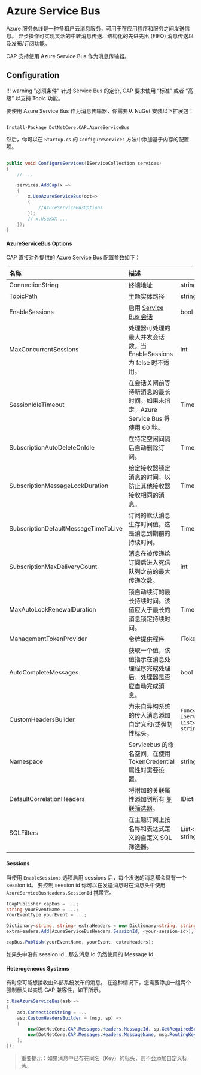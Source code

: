 # Azure Service Bus

Azure 服务总线是一种多租户云消息服务，可用于在应用程序和服务之间发送信息。 异步操作可实现灵活的中转消息传送、结构化的先进先出 (FIFO) 消息传送以及发布/订阅功能。

CAP 支持使用 Azure Service Bus 作为消息传输器。

## Configuration

!!! warning "必须条件"
    针对 Service Bus 的定价, CAP 要求使用  “标准” 或者 “高级” 以支持 Topic 功能。

要使用 Azure Service Bus 作为消息传输器，你需要从 NuGet 安装以下扩展包：

```shell

Install-Package DotNetCore.CAP.AzureServiceBus

```

然后，你可以在 `Startup.cs` 的 `ConfigureServices` 方法中添加基于内存的配置项。

```csharp

public void ConfigureServices(IServiceCollection services)
{
    // ...

    services.AddCap(x =>
    {
        x.UseAzureServiceBus(opt=>
        {
            //AzureServiceBusOptions
        });
        // x.UseXXX ...
    });
}

```

#### AzureServiceBus Options

CAP 直接对外提供的 Azure Service Bus 配置参数如下：

| 名称                                 | 描述                                                                                                                                       | 类型                                                                   | 默认值                           |
| :----------------------------------- | :----------------------------------------------------------------------------------------------------------------------------------------- | ---------------------------------------------------------------------- | :------------------------------- |
| ConnectionString                     | 终端地址                                                                                                                                   | string                                                                 |                                  |
| TopicPath                            | 主题实体路径                                                                                                                               | string                                                                 | cap                              |
| EnableSessions                       | 启用 [Service Bus 会话](https://docs.microsoft.com/zh-cn/azure/service-bus-messaging/message-sessions)                                     | bool                                                                   | false                            |
| MaxConcurrentSessions                | 处理器可处理的最大并发会话数。当 EnableSessions 为 false 时不适用。                                                                        | int                                                                    | 8                                |
| SessionIdleTimeout                   | 在会话关闭前等待新消息的最长时间。如果未指定，Azure Service Bus 将使用 60 秒。                                                             | TimeSpan                                                               | null                             |
| SubscriptionAutoDeleteOnIdle         | 在特定空闲间隔后自动删除订阅。                                                                                                             | TimeSpan                                                               | TimeSpan.MaxValue                |
| SubscriptionMessageLockDuration      | 给定接收器锁定消息的时间，以防止其他接收器接收相同的消息。                                                                                 | TimeSpan                                                               | 60 秒                            |
| SubscriptionDefaultMessageTimeToLive | 订阅的默认消息生存时间值。这是消息到期前的持续时间。                                                                                       | TimeSpan                                                               | TimeSpan.MaxValue                |
| SubscriptionMaxDeliveryCount         | 消息在被传递给订阅后进入死信队列之前的最大传递次数。                                                                                       | int                                                                    | 10                               |
| MaxAutoLockRenewalDuration           | 锁自动续订的最长持续时间。该值应大于最长的消息锁定持续时间。                                                                               | TimeSpan                                                               | 5 分钟                           |
| ManagementTokenProvider              | 令牌提供程序                                                                                                                               | ITokenProvider                                                         | null                             |
| AutoCompleteMessages                 | 获取一个值，该值指示在消息处理程序完成处理后，处理器是否应自动完成消息。                                                                   | bool                                                                   | false                            |
| CustomHeadersBuilder                 | 为来自异构系统的传入消息添加自定义和/或强制性标头。                                                                                        | `Func<Message, IServiceProvider, List<KeyValuePair<string, string>>>?` | null                             |
| Namespace                            | Servicebus 的命名空间，在使用 TokenCredential 属性时需要设置。                                                                             | string                                                                 | null                             |
| DefaultCorrelationHeaders            | 将附加的关联属性添加到所有 [关联筛选器](https://learn.microsoft.com/zh-cn/azure/service-bus-messaging/topic-filters#correlation-filters)。 | IDictionary<string, string>                                            | Dictionary<string, string>.Empty |
| SQLFilters                           | 在主题订阅上按名称和表达式定义的自定义 SQL 筛选器。                                                                                        | List<KeyValuePair<string, string>>                                     | null                             |

#### Sessions

当使用 `EnableSessions` 选项启用 sessions 后，每个发送的消息都会具有一个 session id。 要控制 seesion id 你可以在发送消息时在消息头中使用 `AzureServiceBusHeaders.SessionId` 携带它。


```C#
ICapPublisher capBus = ...;
string yourEventName = ...;
YourEventType yourEvent = ...;

Dictionary<string, string> extraHeaders = new Dictionary<string, string>();
extraHeaders.Add(AzureServiceBusHeaders.SessionId, <your-session-id>);

capBus.Publish(yourEventName, yourEvent, extraHeaders);
```

如果头中没有 session id , 那么消息 Id 仍然使用的 Message Id.


#### Heterogeneous Systems

有时您可能想接收由外部系统发布的消息。 在这种情况下，您需要添加一组两个强制标头以实现 CAP 兼容性，如下所示。

```C#
c.UseAzureServiceBus(asb =>
{
    asb.ConnectionString = ...
    asb.CustomHeadersBuilder = (msg, sp) =>
    [
        new(DotNetCore.CAP.Messages.Headers.MessageId, sp.GetRequiredService<ISnowflakeId>().NextId().ToString()),
        new(DotNetCore.CAP.Messages.Headers.MessageName, msg.RoutingKey)
    ];
});
```

> 重要提示：如果消息中已存在同名（Key）的标头，则不会添加自定义标头。 
